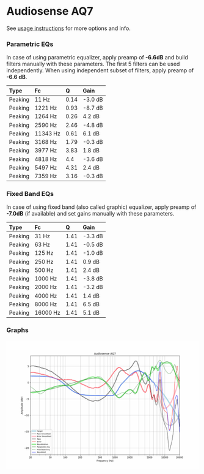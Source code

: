 # Audiosense AQ7
See [usage instructions](https://github.com/jaakkopasanen/AutoEq#usage) for more options and info.

### Parametric EQs
In case of using parametric equalizer, apply preamp of **-6.6dB** and build filters manually
with these parameters. The first 5 filters can be used independently.
When using independent subset of filters, apply preamp of **-6.6 dB**.

| Type    | Fc       |    Q | Gain    |
|:--------|:---------|:-----|:--------|
| Peaking | 11 Hz    | 0.14 | -3.0 dB |
| Peaking | 1221 Hz  | 0.93 | -8.7 dB |
| Peaking | 1264 Hz  | 0.26 | 4.2 dB  |
| Peaking | 2590 Hz  | 2.46 | -4.8 dB |
| Peaking | 11343 Hz | 0.61 | 6.1 dB  |
| Peaking | 3168 Hz  | 1.79 | -0.3 dB |
| Peaking | 3977 Hz  | 3.83 | 1.8 dB  |
| Peaking | 4818 Hz  | 4.4  | -3.6 dB |
| Peaking | 5497 Hz  | 4.31 | 2.4 dB  |
| Peaking | 7359 Hz  | 3.16 | -0.3 dB |

### Fixed Band EQs
In case of using fixed band (also called graphic) equalizer, apply preamp of **-7.0dB**
(if available) and set gains manually with these parameters.

| Type    | Fc       |    Q | Gain    |
|:--------|:---------|:-----|:--------|
| Peaking | 31 Hz    | 1.41 | -3.3 dB |
| Peaking | 63 Hz    | 1.41 | -0.5 dB |
| Peaking | 125 Hz   | 1.41 | -1.0 dB |
| Peaking | 250 Hz   | 1.41 | 0.9 dB  |
| Peaking | 500 Hz   | 1.41 | 2.4 dB  |
| Peaking | 1000 Hz  | 1.41 | -3.8 dB |
| Peaking | 2000 Hz  | 1.41 | -3.2 dB |
| Peaking | 4000 Hz  | 1.41 | 1.4 dB  |
| Peaking | 8000 Hz  | 1.41 | 6.5 dB  |
| Peaking | 16000 Hz | 1.41 | 5.1 dB  |

### Graphs
![](./Audiosense%20AQ7.png)